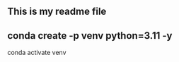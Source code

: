 ## This is my readme file

conda create -p venv python=3.11 -y
---------------- 
conda activate venv 